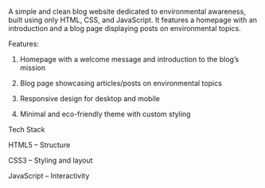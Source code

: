 A simple and clean blog website dedicated to environmental awareness, built using only HTML, CSS, and JavaScript. It features a homepage with an introduction and a blog page displaying posts on environmental topics.

Features:

1. Homepage with a welcome message and introduction to the blog’s mission

2. Blog page showcasing articles/posts on environmental topics

3. Responsive design for desktop and mobile

4. Minimal and eco-friendly theme with custom styling

Tech Stack

HTML5 – Structure

CSS3 – Styling and layout

JavaScript – Interactivity
